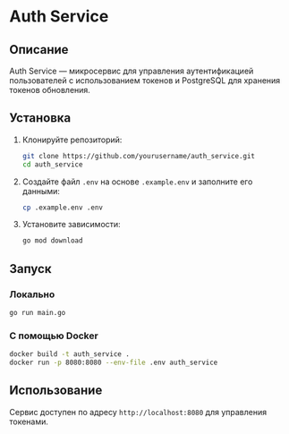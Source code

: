 # Auth Service

## Описание

Auth Service — микросервис для управления аутентификацией пользователей с использованием токенов и PostgreSQL для хранения токенов обновления.

## Установка

1. Клонируйте репозиторий:

   ```bash
   git clone https://github.com/yourusername/auth_service.git
   cd auth_service
   ```

2. Создайте файл `.env` на основе `.example.env` и заполните его данными:

   ```bash
   cp .example.env .env
   ```

3. Установите зависимости:

   ```bash
   go mod download
   ```

## Запуск

### Локально

```bash
go run main.go
```

### С помощью Docker

```bash
docker build -t auth_service .
docker run -p 8080:8080 --env-file .env auth_service
```

## Использование

Сервис доступен по адресу `http://localhost:8080` для управления токенами.